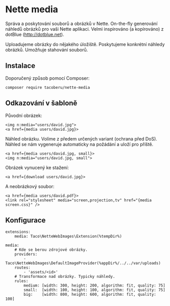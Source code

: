 Nette media
===========

Správa a poskytování souborů a obrázků v Nette. On-the-fly generování náhledů obrázků pro vaši Nette aplikaci. Velmi inspirováno (a kopírováno) z dotBlue (http://dotblue.net).

Uploadujeme obrázky do nějakého úložiště. Poskytujeme konkrétní náhledy
obrázků. Umožňuje stahování souborů.


## Instalace

Doporučený způsob pomocí Composer:

	composer require tacoberu/nette-media



## Odkazování v šabloně

Původní obrázek:

	<img n:media="users/david.jpg">
	<a href={media users/david.jpg}>


Náhled obrázku. Volíme z předem určených variant (ochrana před DoS). Náhled se nám vygeneruje automaticky na požádání a uloží pro příště.

	<a href={media users/david.jpg, small}>
	<img n:media="users/david.jpg, small">


Obrázek vynucený ke stažení:

	<a href={download users/david.jpg}>


A neobrázkový soubor:

	<a href={media users/david.pdf}>
	<link rel="stylesheet" media="screen,projection,tv" href="{media screen.css}" />



## Konfigurace

	extensions:
		media: Taco\NetteWebImages\Extension(%tempDir%)

	media:
		# Kde se berou zdrojové obrázky.
		providers:
			- Taco\NetteWebImages\DefaultImageProvider(%appDir%/../../var/uploads)
		routes:
			- 'assets/<id>'
		# Transformace nad obrázky. Typicky náhledy.
		rules:
			medium: [width: 300, height: 200, algorithm: fit, quality: 75]
			small:  [width: 100, height: 100, algorithm: fit, quality: 75]
			big:    [width: 800, height: 600, algorithm: fit, quality: 100]

